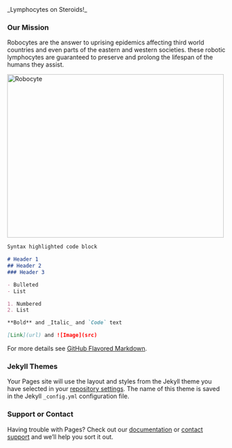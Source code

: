<title>**Robocytes**</title> 
_Lymphocytes on Steroids!_ 

### Our Mission 

  Robocytes are the answer to uprising epidemics affecting third world countries and 
              even parts of the eastern and western societies. these robotic lymphocytes are guaranteed to preserve and prolong the lifespan of the humans they assist. 
<html>
<body>

<img src="rbcaw.png" alt="Robocyte" width="500" height="377">

</body>
</html>

```markdown
Syntax highlighted code block

# Header 1
## Header 2
### Header 3

- Bulleted
- List

1. Numbered
2. List

**Bold** and _Italic_ and `Code` text

[Link](url) and ![Image](src)
```

For more details see [GitHub Flavored Markdown](https://guides.github.com/features/mastering-markdown/).

### Jekyll Themes

Your Pages site will use the layout and styles from the Jekyll theme you have selected in your [repository settings](https://github.com/TruthSerum/truthserum.github.io/settings). The name of this theme is saved in the Jekyll `_config.yml` configuration file.

### Support or Contact

Having trouble with Pages? Check out our [documentation](https://help.github.com/categories/github-pages-basics/) or [contact support](https://github.com/contact) and we’ll help you sort it out.
